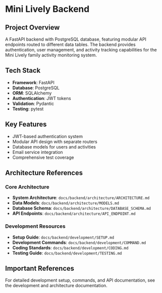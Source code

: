 # Mini Lively Backend

## Project Overview
A FastAPI backend with PostgreSQL database, featuring modular API endpoints routed to different data tables. The backend provides authentication, user management, and activity tracking capabilities for the Mini Lively family activity monitoring system.

## Tech Stack
- **Framework**: FastAPI
- **Database**: PostgreSQL
- **ORM**: SQLAlchemy
- **Authentication**: JWT tokens
- **Validation**: Pydantic
- **Testing**: pytest

## Key Features
- JWT-based authentication system
- Modular API design with separate routers
- Database models for users and activities
- Email service integration
- Comprehensive test coverage

## Architecture References

### Core Architecture
- **System Architecture**: `docs/backend/architecture/ARCHITECTURE.md`
- **Data Models**: `docs/backend/architecture/MODELS.md`
- **Database Schema**: `docs/backend/architecture/DATABASE_SCHEMA.md`
- **API Endpoints**: `docs/backend/architecture/API_ENDPOINT.md`

### Development Resources
- **Setup Guide**: `docs/backend/development/SETUP.md`
- **Development Commands**: `docs/backend/development/COMMAND.md`
- **Coding Standards**: `docs/backend/development/CODING.md`
- **Testing Guide**: `docs/backend/development/TESTING.md`

## Important References

For detailed development setup, commands, and API documentation, see the development and architecture documentation.
